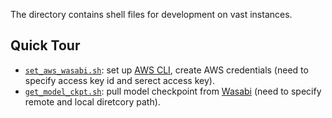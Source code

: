 The directory contains shell files for development on vast instances.

## Quick Tour

* [`set_aws_wasabi.sh`](set_aws_wasabi.sh): set up [AWS CLI](https://aws.amazon.com/cli/), create AWS credentials (need to specify access key id and serect access key).
* [`get_model_ckpt.sh`](get_model_ckpt.sh): pull model checkpoint from [Wasabi](https://wasabi.com/) (need to specify remote and local diretcory path).
